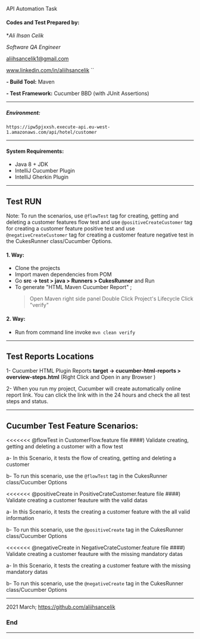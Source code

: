 API Automation Task

#### Codes and Test Prepared by:
**Ali Ihsan Celik*

*Software QA Engineer*

aliihsancelik1@gmail.com

www.linkedin.com/in/aliihsancelik
``

**- Build Tool:** Maven

**- Test Framework:** Cucumber BBD (with JUnit Assertions)

------------
##### Environment: 
`https://ipw5pjxxsh.execute-api.eu-west-1.amazonaws.com/api/hotel/customer`

------------
#### System Requirements: 
- Java 8 + JDK
- IntelliJ Cucumber Plugin
- IntelliJ Gherkin Plugin

------------
## Test RUN 

Note: To run the scenarios, use `@flowTest` tag for creating, getting and deleting a customer features flow test and 
use `@positiveCreateCustomer` tag for creating a customer feature positive test and 
use `@negativeCreateCustomer` tag for creating a customer feature negative test in the CukesRunner class/Cucumber Options.

#### 1. Way:
 - Clone the projects
 - Import maven dependencies from POM
 - Go **src -> test > java > Runners > CukesRunner** and Run
 - To generate "HTML Maven Cucumber Report" ; 
    > Open Maven right side panel
    > Double Click Project's Lifecycle
    > Click "verify"
                                                  
#### 2. Way:
 - Run from command line invoke `mvn clean verify` 

------------

## Test Reports Locations
1- Cucumber HTML Plugin Reports
**target -> cucumber-html-reports > overview-steps.html** 
(Right Click and Open in any Browser )

2- When you run my project, Cucumber will create automatically online report link. You can click the link
with in the 24 hours and check the all test steps and status. 

------------
 
## Cucumber Test Feature Scenarios:

<<<<<<< @flowTest in CustomerFlow.feature file
####) Validate creating, getting and deleting a customer with a flow test

 a- In this Scenario, it tests the flow of creating, getting and deleting a customer
 
 b- To run this scenario, use the `@flowTest` tag in the CukesRunner class/Cucumber Options
 
 
<<<<<<< @positiveCreate in PositiveCrateCustomer.feature file
####) Validate creating a customer feauture with the valid datas

 a- In this Scenario, it tests the creating a customer feature with the all valid information
 
 b- To run this scenario, use the `@positiveCreate` tag in the CukesRunner class/Cucumber Options
 
 
 <<<<<<< @negativeCreate in NegativeCrateCustomer.feature file
 ####) Validate creating a customer feauture with the missing mandatory datas
 
  a- In this Scenario, it tests the creating a customer feature with the missing mandatory datas
  
  b- To run this scenario, use the `@negativeCreate` tag in the CukesRunner class/Cucumber Options
 
------------

2021 March;
https://github.com/aliihsancelik

### End

------------

